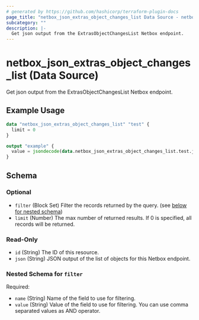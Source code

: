 ```yaml
---
# generated by https://github.com/hashicorp/terraform-plugin-docs
page_title: "netbox_json_extras_object_changes_list Data Source - netbox"
subcategory: ""
description: |-
  Get json output from the ExtrasObjectChangesList Netbox endpoint.
---
```


# netbox_json_extras_object_changes_list (Data Source)

Get json output from the ExtrasObjectChangesList Netbox endpoint.

## Example Usage

```terraform
data "netbox_json_extras_object_changes_list" "test" {
  limit = 0
}

output "example" {
  value = jsondecode(data.netbox_json_extras_object_changes_list.test.json)
}
```

<!-- schema generated by tfplugindocs -->
## Schema

### Optional

- `filter` (Block Set) Filter the records returned by the query. (see [below for nested schema](#nestedblock--filter))
- `limit` (Number) The max number of returned results. If 0 is specified, all records will be returned.

### Read-Only

- `id` (String) The ID of this resource.
- `json` (String) JSON output of the list of objects for this Netbox endpoint.

<a id="nestedblock--filter"></a>
### Nested Schema for `filter`

Required:

- `name` (String) Name of the field to use for filtering.
- `value` (String) Value of the field to use for filtering. You can use comma separated values as AND operator.
